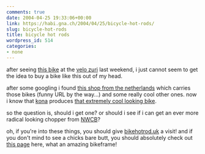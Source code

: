 ```yaml
---
comments: true
date: 2004-04-25 19:33:06+00:00
link: https://habi.gna.ch/2004/04/25/bicycle-hot-rods/
slug: bicycle-hot-rods
title: bicycle hot rods
wordpress_id: 514
categories:
- none
---
```


after seeing [this bike](http://www.bikehotrod.co.uk/kbhr14.html) at the [velo zuri](http://www.velozueri.ch/) last weekend, i just cannot seem to get the idea to buy a bike like this out of my head.

after some googling i found [this shop from the netherlands](http://www.fickser.nl/) which carries those bikes (funny URL by the way...) and some really cool other ones.
now i know that [kona](http://www.konaworld.com/) produces [that extremely cool looking bike](http://www.konaworld.com/2k4bikes/2k4_bhr.cfm).

so the question is, should i get one? or should i see if i can get an ever more radical looking chopper from [NWCB](http://www.northwest-chopper-bicycles.com/)?

oh, if you're into these things, you should give [bikehotrod.uk](http://www.bikehotrod.co.uk/) a visit! and if you don't mind to see a chicks bare butt, you should absolutely check out [this page](http://www.fickser.nl/shopfirebikes.htm) here, what an amazing bikeframe!
